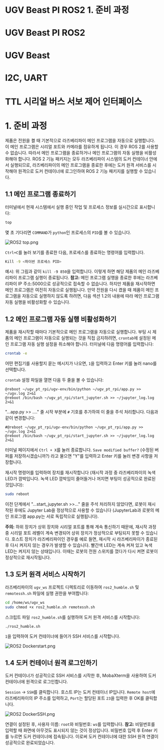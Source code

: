 
# UGV Beast PI ROS2 1. 준비 과정
# UGV Beast PI ROS2
# UGV Beast

# I2C, UART
# TTL 시리얼 버스 서보 제어 인터페이스
# 1. 준비 과정
제품은 전원을 켤 때 기본적으로 라즈베리파이 메인 프로그램을 자동으로 실행합니다. 이 메인 프로그램은 시리얼 포트와 카메라를 점유하게 됩니다. 이 경우 ROS 2를 사용할 수 없습니다. 따라서 메인 프로그램을 종료하거나 메인 프로그램의 자동 실행을 비활성화해야 합니다. ROS 2 기능 패키지는 모두 라즈베리파이 시스템의 도커 컨테이너 안에서 실행되므로, 라즈베리파이의 메인 프로그램을 종료한 후에는 도커 원격 서비스를 시작해야 원격으로 도커 컨테이너에 로그인하여 ROS 2 기능 패키지를 실행할 수 있습니다.

## 1.1 메인 프로그램 종료하기
터미널에서 현재 시스템에서 실행 중인 작업 및 프로세스 정보를 실시간으로 표시합니다:

```bash
top
```
몇 초 기다리면 `COMMAND`가 `python`인 프로세스의 `PID`를 볼 수 있습니다.

![ROS2 top.png](https://www.waveshare.com/w/upload/f/f3/ROS2_top.png)

`Ctrl+C`를 눌러 보기를 종료한 다음, 프로세스를 종료하는 명령어를 입력합니다.

```bash
Kill -9 <파이썬 프로세스 PID>
```
예시: 위 그림과 같이 `kill -9 850`을 입력합니다. 이렇게 하면 해당 제품의 메인 라즈베리파이 프로그램 실행이 종료됩니다. **참고:** 메인 프로그램 실행을 종료한 후에는 라즈베리파이 IP 주소:5000으로 성공적으로 접속할 수 없습니다. 하지만 제품을 재시작하면 메인 프로그램은 여전히 자동으로 실행됩니다. 만약 전원을 다시 켰을 때 제품이 메인 프로그램을 자동으로 실행하지 않도록 하려면, 다음 섹션 1.2의 내용에 따라 메인 프로그램 자동 실행을 비활성화할 수 있습니다.

## 1.2 메인 프로그램 자동 실행 비활성화하기
제품을 재시작할 때마다 기본적으로 메인 프로그램을 자동으로 실행합니다. 부팅 시 제품의 메인 프로그램이 자동으로 실행되는 것을 직접 금지하려면, `crontab`에 설정된 메인 프로그램 자동 실행 설정을 취소해야 합니다. 터미널에 다음 명령어를 입력합니다:

```bash
crontab -e
```
어떤 편집기를 사용할지 묻는 메시지가 나오면, `1`을 입력하고 Enter 키를 눌러 nano를 선택합니다.

`crontab` 설정 파일을 열면 다음 두 줄을 볼 수 있습니다:

```
@reboot ~/ugv_pt_rpi/ugv-env/bin/python ~/ugv_pt_rpi/app.py >> ~/ugv.log 2>&1
@reboot /bin/bash ~/ugv_pt_rpi/start_jupyter.sh >> ~/jupyter_log.log 2>&1
```
"...app.py >> ...." 줄 시작 부분에 `#` 기호를 추가하여 이 줄을 주석 처리합니다. 다음과 같이 변경합니다:

```
#@reboot ~/ugv_pt_rpi/ugv-env/bin/python ~/ugv_pt_rpi/app.py >> ~/ugv.log 2>&1
@reboot /bin/bash ~/ugv_pt_rpi/start_jupyter.sh >> ~/jupyter_log.log 2>&1
```
터미널 페이지에서 `Ctrl + X`를 눌러 종료합니다. `Save modified buffer?` (수정된 버퍼를 저장하시겠습니까?) 라고 물으면 "Y"를 입력하고 Enter 키를 눌러 변경 사항을 저장합니다.

재시작 명령어를 입력하여 장치를 재시작합니다 (재시작 과정 중 라즈베리파이의 녹색 LED가 깜박입니다. 녹색 LED 깜박임이 줄어들거나 꺼지면 부팅이 성공적으로 완료된 것입니다):

```bash
sudo reboot
```
이전 단계에서 "...start_jupyter.sh >>..." 줄을 주석 처리하지 않았다면, 로봇이 재시작된 후에도 Jupyter Lab을 정상적으로 사용할 수 있습니다 (JupyterLab과 로봇의 메인 프로그램 app.py는 서로 독립적으로 실행됩니다).

**주의:** 하위 장치가 상위 장치와 시리얼 포트를 통해 계속 통신하기 때문에, 재시작 과정 중 시리얼 포트 레벨이 계속 변경되어 상위 장치가 정상적으로 부팅되지 못할 수 있습니다. 호스트 장치가 라즈베리파이인 경우를 예로 들면, 재시작 시 라즈베리파이가 종료된 후 다시 켜지지 않는 경우가 발생할 수 있습니다. 빨간색 LED는 계속 켜져 있고 녹색 LED는 켜지지 않는 상태입니다. 이때는 로봇의 전원 스위치를 껐다가 다시 켜면 로봇이 정상적으로 재시작됩니다.

## 1.3 도커 원격 서비스 시작하기
라즈베리파이의 `ugv_ws` 프로젝트 디렉토리로 이동하여 `ros2_humble.sh` 및 `remotessh.sh` 파일에 실행 권한을 부여합니다:

```bash
cd /home/ws/ugv_ws
sudo chmod +x ros2_humble.sh remotessh.sh
```
스크립트 파일 `ros2_humble.sh`를 실행하여 도커 원격 서비스를 시작합니다:

```bash
./ros2_humble.sh
```
`1`을 입력하여 도커 컨테이너에 들어가 SSH 서비스를 시작합니다.

![ROS2 Dockerstart.png](https://www.waveshare.com/w/upload/9/9c/ROS2_Dockerstart.png)

## 1.4 도커 컨테이너 원격 로그인하기
도커 컨테이너가 성공적으로 SSH 서비스를 시작한 후, MobaXterm을 사용하여 도커 컨테이너에 원격으로 로그인합니다.

`Session` → `SSH`를 클릭합니다. 호스트 IP는 도커 컨테이너 IP입니다. `Remote host`에 라즈베리파이의 IP 주소를 입력하고, `Port`는 할당된 포트 `23`을 입력한 후 OK를 클릭합니다.

![ROS2 DockerSSH.png](https://www.waveshare.com/w/upload/d/d0/ROS2_DockerSSH.png)

연결이 설정된 후, 사용자 이름: `root`와 비밀번호: `ws`를 입력합니다. **참고:** 비밀번호를 입력할 때 화면에 아무것도 표시되지 않는 것이 정상입니다. 비밀번호 입력 후 Enter 키를 누르면 도커 컨테이너에 접속됩니다. 이로써 도커 컨테이너에 대한 SSH 원격 연결이 성공적으로 완료되었습니다.
